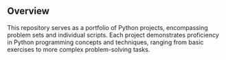 ## Overview

This repository serves as a portfolio of Python projects, encompassing problem sets and individual scripts. Each project demonstrates proficiency in Python programming concepts and techniques, ranging from basic exercises to more complex problem-solving tasks.
